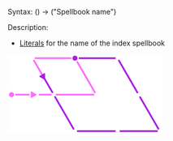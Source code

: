 Syntax:
() -> ("Spellbook name")

Description:
* [Literals](../Literals.md) for the name of the index spellbook

![](../../Images/Literal%20-%20Spellbook%20Name.png)
